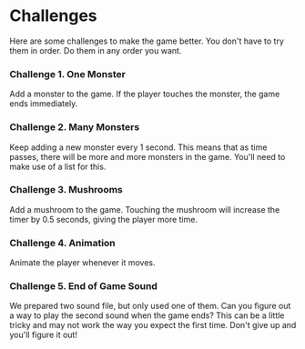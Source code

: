 # Challenges

Here are some challenges to make the game better. You don't have to try them in order. Do them in any order you want.

### Challenge 1. One Monster

Add a monster to the game. If the player touches the monster, the game ends immediately.

### Challenge 2. Many Monsters

Keep adding a new monster every 1 second. This means that as time passes, there will be more and more monsters in the game. You'll need to make use of a list for this.

### Challenge 3. Mushrooms

Add a mushroom to the game. Touching the mushroom will increase the timer by 0.5 seconds, giving the player more time.

### Challenge 4. Animation

Animate the player whenever it moves.

### Challenge 5. End of Game Sound

We prepared two sound file, but only used one of them. Can you figure out a way to play the second sound when the game ends? This can be a little tricky and may not work the way you expect the first time. Don't give up and you'll figure it out!